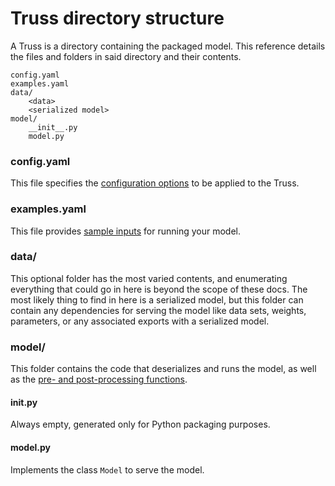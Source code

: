# Truss directory structure

A Truss is a directory containing the packaged model. This reference details the files and folders in said directory and their contents.

```
config.yaml
examples.yaml
data/
    <data>
    <serialized model>
model/
    __init__.py
    model.py
```

### config.yaml

This file specifies the [configuration options](../develop/configuration.md) to be applied to the Truss.

### examples.yaml

This file provides [sample inputs](../develop/examples.md) for running your model.

### data/

This optional folder has the most varied contents, and enumerating everything that could go in here is beyond the scope of these docs. The most likely thing to find in here is a serialized model, but this folder can contain any dependencies for serving the model like data sets, weights, parameters, or any associated exports with a serialized model.

### model/

This folder contains the code that deserializes and runs the model, as well as the [pre- and post-processing functions](../develop/processing.md).

#### __init__.py

Always empty, generated only for Python packaging purposes.

#### model.py

Implements the class `Model` to serve the model.
